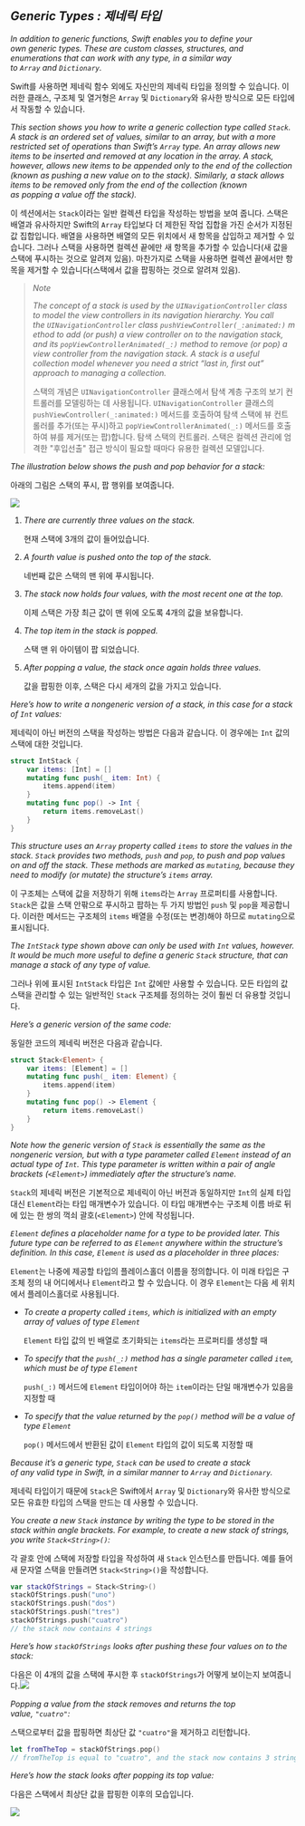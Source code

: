 ## *Generic Types : 제네릭 타입*

*In addition to generic functions, Swift enables you to define your own generic types. These are custom classes, structures, and enumerations that can work with any type, in a similar way to `Array` and `Dictionary`.*

Swift를 사용하면 제네릭 함수 외에도 자신만의 제네릭 타입을 정의할 수 있습니다. 이러한 클래스, 구조체 및 열거형은 `Array` 및 `Dictionary`와 유사한 방식으로 모든 타입에서 작동할 수 있습니다.

*This section shows you how to write a generic collection type called `Stack`. A stack is an ordered set of values, similar to an array, but with a more restricted set of operations than Swift’s `Array` type. An array allows new items to be inserted and removed at any location in the array. A stack, however, allows new items to be appended only to the end of the collection (known as pushing a new value on to the stack). Similarly, a stack allows items to be removed only from the end of the collection (known as popping a value off the stack).*

이 섹션에서는 `Stack`이라는 일반 컬렉션 타입을 작성하는 방법을 보여 줍니다. 스택은 배열과 유사하지만 Swift의 `Array` 타입보다 더 제한된 작업 집합을 가진 순서가 지정된 값 집합입니다. 배열을 사용하면 배열의 모든 위치에서 새 항목을 삽입하고 제거할 수 있습니다. 그러나 스택을 사용하면 컬렉션 끝에만 새 항목을 추가할 수 있습니다(새 값을 스택에 푸시하는 것으로 알려져 있음). 마찬가지로 스택을 사용하면 컬렉션 끝에서만 항목을 제거할 수 있습니다(스택에서 값을 팝핑하는 것으로 알려져 있음).

> *Note*
> 
> *The concept of a stack is used by the `UINavigationController` class to model the view controllers in its navigation hierarchy. You call the `UINavigationController` class `pushViewController(_:animated:)` method to add (or push) a view controller on to the navigation stack, and its `popViewControllerAnimated(_:)` method to remove (or pop) a view controller from the navigation stack. A stack is a useful collection model whenever you need a strict “last in, first out” approach to managing a collection.*
> 
> 스택의 개념은 `UINavigationController` 클래스에서 탐색 계층 구조의 보기 컨트롤러를 모델링하는 데 사용됩니다. `UINavigationController` 클래스의 `pushViewController(_:animated:)` 메서드를 호출하여 탐색 스택에 뷰 컨트롤러를 추가(또는 푸시)하고 `popViewControllerAnimated(_:)` 메서드를 호출하여 뷰를 제거(또는 팝)합니다. 탐색 스택의 컨트롤러. 스택은 컬렉션 관리에 엄격한 "후입선출" 접근 방식이 필요할 때마다 유용한 컬렉션 모델입니다.

*The illustration below shows the push and pop behavior for a stack:*

아래의 그림은 스택의 푸시, 팝 행위를 보여줍니다.

![](https://docs.swift.org/swift-book/images/stackPushPop~dark@2x.png)

1. *There are currently three values on the stack.*
   
   현재 스택에 3개의 값이 들어있습니다.

2. *A fourth value is pushed onto the top of the stack.*
   
   네번째 값은 스택의 맨 위에 푸시됩니다.

3. *The stack now holds four values, with the most recent one at the top.*
   
   이제 스택은 가장 최근 값이 맨 위에 오도록 4개의 값을 보유합니다.

4. *The top item in the stack is popped.*
   
   스택 맨 위 아이템이 팝 되었습니다.

5. *After popping a value, the stack once again holds three values.*
   
   값을 팝핑한 이후, 스택은 다시 세개의 값을 가지고 있습니다.

*Here’s how to write a nongeneric version of a stack, in this case for a stack of `Int` values:*

제네릭이 아닌 버전의 스택을 작성하는 방법은 다음과 같습니다. 이 경우에는 `Int` 값의 스택에 대한 것입니다.

```swift
struct IntStack {
    var items: [Int] = []
    mutating func push(_ item: Int) {
        items.append(item)
    }
    mutating func pop() -> Int {
        return items.removeLast()
    }
}
```

*This structure uses an `Array` property called `items` to store the values in the stack. `Stack` provides two methods, `push` and `pop`, to push and pop values on and off the stack. These methods are marked as `mutating`, because they need to modify (or mutate) the structure’s `items` array.*

이 구조체는 스택에 값을 저장하기 위해 `items`라는 `Array` 프로퍼티를 사용합니다. `Stack`은 값을 스택 안팎으로 푸시하고 팝하는 두 가지 방법인 `push` 및 `pop`을 제공합니다. 이러한 메서드는 구조체의 `items` 배열을 수정(또는 변경)해야 하므로 `mutating`으로 표시됩니다.

*The `IntStack` type shown above can only be used with `Int` values, however. It would be much more useful to define a generic `Stack` structure, that can manage a stack of any type of value.*

그러나 위에 표시된 `IntStack` 타입은 `Int` 값에만 사용할 수 있습니다. 모든 타입의 값 스택을 관리할 수 있는 일반적인 `Stack` 구조체를 정의하는 것이 훨씬 더 유용할 것입니다.

*Here’s a generic version of the same code:*

동일한 코드의 제네릭 버전은 다음과 같습니다.

```swift
struct Stack<Element> {
    var items: [Element] = []
    mutating func push(_ item: Element) {
        items.append(item)
    }
    mutating func pop() -> Element {
        return items.removeLast()
    }
}
```

*Note how the generic version of `Stack` is essentially the same as the nongeneric version, but with a type parameter called `Element` instead of an actual type of `Int`. This type parameter is written within a pair of angle brackets (`<Element>`) immediately after the structure’s name.*

`Stack`의 제네릭 버전은 기본적으로 제네릭이 아닌 버전과 동일하지만 `Int`의 실제 타입 대신 `Element`라는 타입 매개변수가 있습니다. 이 타입 매개변수는 구조체 이름 바로 뒤에 있는 한 쌍의 꺽쇠 괄호(`<Element>`) 안에 작성됩니다.

*`Element` defines a placeholder name for a type to be provided later. This future type can be referred to as `Element` anywhere within the structure’s definition. In this case, `Element` is used as a placeholder in three places:*

`Element`는 나중에 제공할 타입의 플레이스홀더 이름을 정의합니다. 이 미래 타입은 구조체 정의 내 어디에서나 `Element`라고 할 수 있습니다. 이 경우 `Element`는 다음 세 위치에서 플레이스홀더로 사용됩니다.

- *To create a property called `items`, which is initialized with an empty array of values of type `Element`*
  
  `Element` 타입 값의 빈 배열로 초기화되는 `items`라는 프로퍼티를 생성할 때

- *To specify that the `push(_:)` method has a single parameter called `item`, which must be of type `Element`*
  
  `push(_:)` 메서드에 `Element` 타입이어야 하는 `item`이라는 단일 매개변수가 있음을 지정할 때

- *To specify that the value returned by the `pop()` method will be a value of type `Element`*
  
  `pop()` 메서드에서 반환된 값이 `Element` 타입의 값이 되도록 지정할 때

*Because it’s a generic type, `Stack` can be used to create a stack of any valid type in Swift, in a similar manner to `Array` and `Dictionary`.*

제네릭 타입이기 때문에 `Stack`은 Swift에서 `Array` 및 `Dictionary`와 유사한 방식으로 모든 유효한 타입의 스택을 만드는 데 사용할 수 있습니다.

*You create a new `Stack` instance by writing the type to be stored in the stack within angle brackets. For example, to create a new stack of strings, you write `Stack<String>()`:*

각 괄호 안에 스택에 저장할 타입을 작성하여 새 `Stack` 인스턴스를 만듭니다. 예를 들어 새 문자열 스택을 만들려면 `Stack<String>()`을 작성합니다.

```swift
var stackOfStrings = Stack<String>()
stackOfStrings.push("uno")
stackOfStrings.push("dos")
stackOfStrings.push("tres")
stackOfStrings.push("cuatro")
// the stack now contains 4 strings
```

*Here’s how `stackOfStrings` looks after pushing these four values on to the stack:*

다음은 이 4개의 값을 스택에 푸시한 후 `stackOfStrings`가 어떻게 보이는지 보여줍니다.![](https://docs.swift.org/swift-book/images/stackPushedFourStrings@2x.png)

*Popping a value from the stack removes and returns the top value, `"cuatro"`:*

스택으로부터 값을 팝핑하면 최상단 값 `"cuatro"`을 제거하고 리턴합니다.

```swift
let fromTheTop = stackOfStrings.pop()
// fromTheTop is equal to "cuatro", and the stack now contains 3 strings
```

*Here’s how the stack looks after popping its top value:*

다음은 스택에서 최상단 값을 팝핑한 이후의 모습입니다.

*![](https://docs.swift.org/swift-book/images/stackPoppedOneString@2x.png)*
